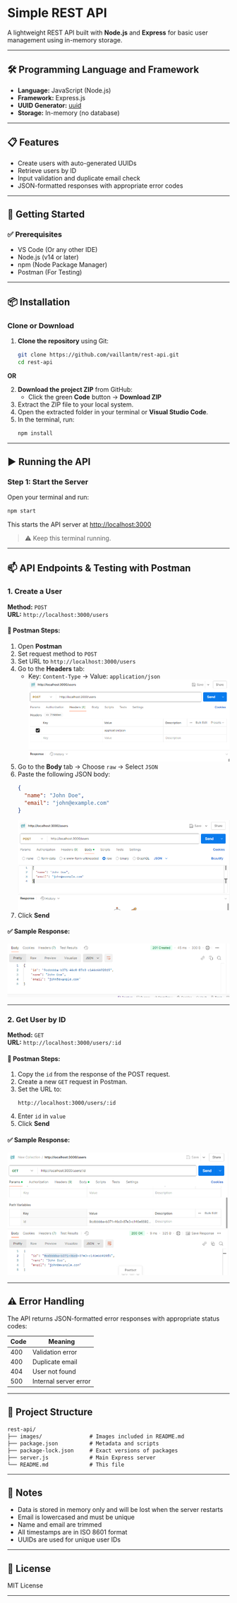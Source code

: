 # Simple REST API
A lightweight REST API built with **Node.js** and **Express** for basic user management using in-memory storage.

---

## 🛠 Programming Language and Framework
- **Language:** JavaScript (Node.js)  
- **Framework:** Express.js  
- **UUID Generator:** [uuid](https://www.npmjs.com/package/uuid)  
- **Storage:** In-memory (no database)  

---

## 📋 Features
- Create users with auto-generated UUIDs  
- Retrieve users by ID  
- Input validation and duplicate email check  
- JSON-formatted responses with appropriate error codes  

---

## 🚀 Getting Started
### ✅ Prerequisites
- VS Code (Or any other IDE)  
- Node.js (v14 or later)  
- npm (Node Package Manager)  
- Postman (For Testing)  

---

## 📦 Installation
### Clone or Download
1. **Clone the repository** using Git:  
   ```bash
   git clone https://github.com/vaillantm/rest-api.git
   cd rest-api
   ```
   
**OR**

2. **Download the project ZIP** from GitHub:
   * Click the green **Code** button → **Download ZIP**
3. Extract the ZIP file to your local system.
4. Open the extracted folder in your terminal or **Visual Studio Code**.
5. In the terminal, run:
   ```bash
   npm install
   ```

---

## ▶️ Running the API
### Step 1: Start the Server
Open your terminal and run:
```bash
npm start
```
This starts the API server at [http://localhost:3000](http://localhost:3000)
> ⚠️ Keep this terminal running.

---

## 📫 API Endpoints & Testing with Postman
### 1. Create a User
**Method:** `POST`  
**URL:** `http://localhost:3000/users`

#### 🧪 Postman Steps:
1. Open **Postman**
2. Set request method to `POST`
3. Set URL to `http://localhost:3000/users`
4. Go to the **Headers** tab:
   * Key: `Content-Type` → Value: `application/json`
     ![alt text](images/image.png)
5. Go to the **Body** tab → Choose `raw` → Select `JSON`
6. Paste the following JSON body:
   ```json
   {
     "name": "John Doe",
     "email": "john@example.com"
   }
   ```
   ![alt text](images/image-1.png)
7. Click **Send**

#### ✅ Sample Response:
![alt text](images/image-2.png)

---

### 2. Get User by ID
**Method:** `GET`  
**URL:** `http://localhost:3000/users/:id`

#### 🧪 Postman Steps:
1. Copy the `id` from the response of the POST request.
2. Create a new `GET` request in Postman.
3. Set the URL to:
   ```
   http://localhost:3000/users/:id
   ```
4. Enter `id` in `value`
5. Click **Send**

#### ✅ Sample Response:
![alt text](images/image-3.png)

---

## ⚠️ Error Handling
The API returns JSON-formatted error responses with appropriate status codes:

| Code | Meaning               |
| ---- | --------------------- |
| 400  | Validation error      |
| 400  | Duplicate email       |
| 404  | User not found        |
| 500  | Internal server error |

---

## 📁 Project Structure
```
rest-api/
├── images/               # Images included in README.md
├── package.json          # Metadata and scripts
├── package-lock.json     # Exact versions of packages
├── server.js             # Main Express server
└── README.md             # This file
```

---

## 📝 Notes
* Data is stored in memory only and will be lost when the server restarts
* Email is lowercased and must be unique
* Name and email are trimmed
* All timestamps are in ISO 8601 format
* UUIDs are used for unique user IDs

---

## 🪪 License
MIT License

---

